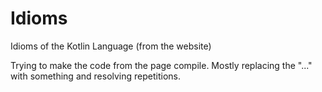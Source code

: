 # Idioms
Idioms of the Kotlin Language (from the website)

Trying to make the code from the page compile. Mostly replacing the "..." with
something and resolving repetitions.
